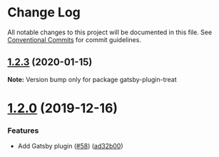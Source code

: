 # Change Log

All notable changes to this project will be documented in this file.
See [Conventional Commits](https://conventionalcommits.org) for commit guidelines.

## [1.2.3](https://github.com/seek-oss/treat/tree/master/packages/gatsby-plugin-treat/compare/v1.2.2...v1.2.3) (2020-01-15)

**Note:** Version bump only for package gatsby-plugin-treat





# [1.2.0](https://github.com/seek-oss/treat/tree/master/packages/gatsby-plugin-treat/compare/v1.1.7...v1.2.0) (2019-12-16)


### Features

* Add Gatsby plugin ([#58](https://github.com/seek-oss/treat/tree/master/packages/gatsby-plugin-treat/issues/58)) ([ad32b00](https://github.com/seek-oss/treat/tree/master/packages/gatsby-plugin-treat/commit/ad32b00))
